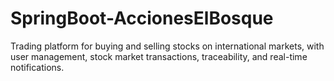 # SpringBoot-AccionesElBosque
Trading platform for buying and selling stocks on international markets, with user management, stock market transactions, traceability, and real-time notifications.

